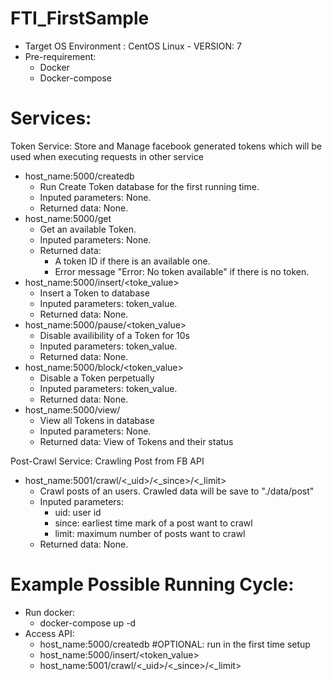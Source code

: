# FTI_FirstSample
- Target OS Environment : CentOS Linux - VERSION: 7
- Pre-requirement: 
   - Docker
   - Docker-compose
   
# Services:   
  Token Service: Store and Manage facebook generated tokens which will be used when executing requests in other service
   - host_name:5000/createdb 
        - Run Create Token database for the first running time.
        - Inputed parameters: None.
        - Returned data: None.
   - host_name:5000/get
        - Get an available Token.
        - Inputed parameters: None.
        - Returned data: 
            - A token ID if there is an available one.
            - Error message "Error: No token available" if there is no token.
   - host_name:5000/insert/<toke_value>
        - Insert a Token to database
        - Inputed parameters: token_value.
        - Returned data: None.
   - host_name:5000/pause/<token_value>
        - Disable availibility of a Token for 10s
        - Inputed parameters: token_value.
        - Returned data: None.
   - host_name:5000/block/<token_value>
        - Disable a Token perpetually
        - Inputed parameters: token_value.
        - Returned data: None.
   - host_name:5000/view/
        - View all Tokens in database
        - Inputed parameters: None.
        - Returned data: View of Tokens and their status
   
  Post-Crawl Service: Crawling Post from FB API
   - host_name:5001/crawl/<_uid>/<_since>/<_limit>
        - Crawl posts of an users. Crawled data will be save to "./data/post"
        - Inputed parameters:
            - uid: user id
            - since: earliest time mark of a post want to crawl
            - limit: maximum number of posts want to crawl
        - Returned data: None.
        

# Example Possible Running Cycle:
- Run docker:
   - docker-compose up -d
- Access API:
   - host_name:5000/createdb  #OPTIONAL: run in the first time setup
   - host_name:5000/insert/<token_value>
   - host_name:5001/crawl/<_uid>/<_since>/<_limit>

